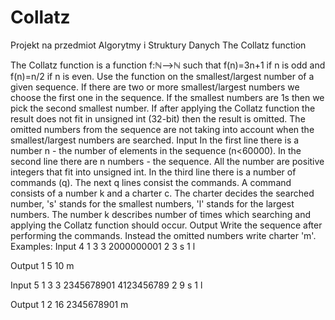 # Collatz
Projekt na przedmiot Algorytmy i Struktury Danych The Collatz function

The Collatz function is a function f:ℕ⟶ℕ such that f(n)=3n+1 if n is odd and f(n)=n/2 if n is even. Use the function on the smallest/largest number of a given sequence. If there are two or more smallest/largest numbers we choose the first one in the sequence. If the smallest numbers are 1s then we pick the second smallest number. If after applying the Collatz function the result does not fit in unsigned int (32-bit) then the result is omitted. The omitted numbers from the sequence are not taking into account when the smallest/largest numbers are searched. Input In the first line there is a number n - the number of elements in the sequence (n<60000). In the second line there are n numbers - the sequence. All the number are positive integers that fit into unsigned int. In the third line there is a number of commands (q). The next q lines consist the commands. A command consists of a number k and a charter c. The charter decides the searched number, 's' stands for the smallest numbers, 'l' stands for the largest numbers. The number k describes number of times which searching and applying the Collatz function should occur. Output Write the sequence after performing the commands. Instead the omitted numbers write charter 'm'. 
Examples:
Input 4 1 3 3 2000000001 2 3 s 1 l

Output 1 5 10 m

Input 5 1 3 3 2345678901 4123456789 2 9 s 1 l

Output 1 2 16 2345678901 m
